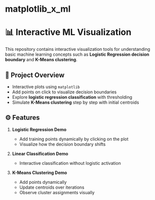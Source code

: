 # matplotlib_x_ml
# 📊 Interactive ML Visualization  

This repository contains interactive visualization tools for understanding basic machine learning concepts such as **Logistic Regression decision boundary** and **K-Means clustering**.  

## 📌 Project Overview  
- Interactive plots using `matplotlib`  
- Add points on click to visualize decision boundaries  
- Explore **logistic regression classification** with thresholding  
- Simulate **K-Means clustering** step by step with initial centroids  

## ⚙️ Features  
1. **Logistic Regression Demo**  
   - Add training points dynamically by clicking on the plot  
   - Visualize how the decision boundary shifts  

2. **Linear Classification Demo**  
   - Interactive classification without logistic activation  

3. **K-Means Clustering Demo**  
   - Add points dynamically  
   - Update centroids over iterations  
   - Observe cluster assignments visually  
